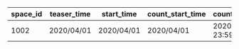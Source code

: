 |space_id|teaser_time|start_time|count_start_time|count_end_time|end_time|sid|pre_story_id|
| --- | --- | --- | --- | --- | --- | --- | --- |
|1002|2020/04/01|2020/04/01|2020/04/01|2020/04/01 23:59:59|2020/04/08 23:59:59|1002|4007000|